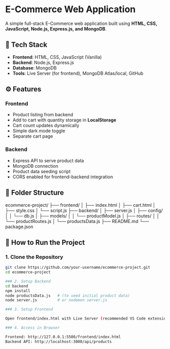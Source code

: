 # E-Commerce Web Application

A simple full-stack E-Commerce web application built using **HTML, CSS, JavaScript, Node.js, Express.js, and MongoDB**.

## 🔧 Tech Stack

- **Frontend**: HTML, CSS, JavaScript (Vanilla)
- **Backend**: Node.js, Express.js
- **Database**: MongoDB
- **Tools**: Live Server (for frontend), MongoDB Atlas/local, GitHub

## ⚙️ Features

### Frontend
- Product listing from backend
- Add to cart with quantity storage in **LocalStorage**
- Cart count updates dynamically
- Simple dark mode toggle
- Separate cart page

### Backend
- Express API to serve product data
- MongoDB connection
- Product data seeding script
- CORS enabled for frontend-backend integration

## 📁 Folder Structure
ecommerce-project/ ├── frontend/ │   ├── index.html │   ├── cart.html │   ├── style.css │   └── script.js 
├── backend/ │   ├── server.js │   ├── 
config/ │   │   └── db.js │   ├──
models/ │   │   └── productModel.js │ 
├── routes/ │   │   └── productRoutes.js
│   └── productsData.js ├── README.md 
└── package.json
## 🚀 How to Run the Project

### 1. Clone the Repository
```bash
git clone https://github.com/your-username/ecommerce-project.git
cd ecommerce-project

### 2. Setup Backend
cd backend
npm install
node productsData.js   # (to seed initial product data)
node server.js         # or nodemon server.js

### 3. Setup Frontend

Open frontend/index.html with Live Server (recommended VS Code extension).

### 4. Access in Browser

Frontend: http://127.0.0.1:5500/frontend/index.html
Backend API: http://localhost:3000/api/products



